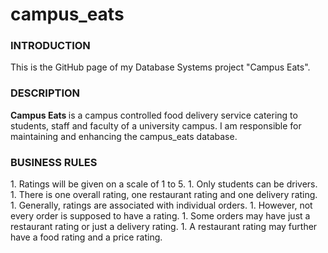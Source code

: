 <h1> campus_eats </h1>

<h3> INTRODUCTION </h3>
This is the GitHub page of my Database Systems project "Campus Eats".

<h3> DESCRIPTION </h3>
<b> Campus Eats </b> is a campus controlled food delivery service catering to students, staff and faculty of a university campus. I am responsible for maintaining and enhancing the campus_eats database.

<h3> BUSINESS RULES </h3>
1. Ratings will be given on a scale of 1 to 5.
1. Only students can be drivers.
1. There is one overall rating, one restaurant rating and one delivery rating.
1. Generally, ratings are associated with individual orders.
1. However, not every order is supposed to have a rating.
1. Some orders may have just a restaurant rating or just a delivery rating.
1. A restaurant rating may further have a food rating and a price rating. 
